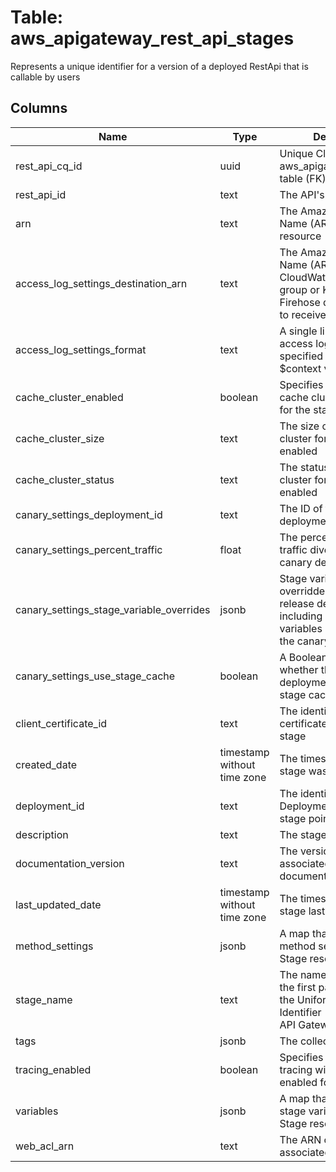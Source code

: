 
# Table: aws_apigateway_rest_api_stages
Represents a unique identifier for a version of a deployed RestApi that is callable by users
## Columns
| Name        | Type           | Description  |
| ------------- | ------------- | -----  |
|rest_api_cq_id|uuid|Unique CloudQuery ID of aws_apigateway_rest_apis table (FK)|
|rest_api_id|text|The API's identifier|
|arn|text|The Amazon Resource Name (ARN) for the resource|
|access_log_settings_destination_arn|text|The Amazon Resource Name (ARN) of the CloudWatch Logs log group or Kinesis Data Firehose delivery stream to receive access logs|
|access_log_settings_format|text|A single line format of the access logs of data, as specified by selected $context variables|
|cache_cluster_enabled|boolean|Specifies whether a cache cluster is enabled for the stage|
|cache_cluster_size|text|The size of the cache cluster for the stage, if enabled|
|cache_cluster_status|text|The status of the cache cluster for the stage, if enabled|
|canary_settings_deployment_id|text|The ID of the canary deployment|
|canary_settings_percent_traffic|float|The percent (0-100) of traffic diverted to a canary deployment|
|canary_settings_stage_variable_overrides|jsonb|Stage variables overridden for a canary release deployment, including new stage variables introduced in the canary|
|canary_settings_use_stage_cache|boolean|A Boolean flag to indicate whether the canary deployment uses the stage cache or not|
|client_certificate_id|text|The identifier of a client certificate for an API stage|
|created_date|timestamp without time zone|The timestamp when the stage was created|
|deployment_id|text|The identifier of the Deployment that the stage points to|
|description|text|The stage's description|
|documentation_version|text|The version of the associated API documentation|
|last_updated_date|timestamp without time zone|The timestamp when the stage last updated|
|method_settings|jsonb|A map that defines the method settings for a Stage resource|
|stage_name|text|The name of the stage is the first path segment in the Uniform Resource Identifier (URI) of a call to API Gateway|
|tags|jsonb|The collection of tags|
|tracing_enabled|boolean|Specifies whether active tracing with X-ray is enabled for the Stage|
|variables|jsonb|A map that defines the stage variables for a Stage resource|
|web_acl_arn|text|The ARN of the WebAcl associated with the Stage|
